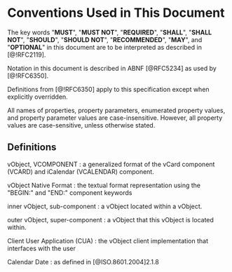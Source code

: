 #  Conventions Used in This Document

The key words "**MUST**", "**MUST NOT**", "**REQUIRED**", "**SHALL**",
"**SHALL NOT**", "**SHOULD**", "**SHOULD NOT**", "**RECOMMENDED**",
"**MAY**", and "**OPTIONAL**" in this document are to be interpreted as
described in [@!RFC2119].

Notation in this document is described in ABNF [@RFC5234] as used by
[@!RFC6350].

Definitions from [@!RFC6350] apply to this specification except when
explicitly overridden.

All names of properties, property parameters, enumerated property
values, and property parameter values are case-insensitive.  However,
all property values are case-sensitive, unless otherwise stated.

##  Definitions

vObject, VCOMPONENT
: a generalized format of the vCard component (VCARD) and iCalendar
  (VCALENDAR) component.

vObject Native Format
: the textual format representation using the "BEGIN:" and "END:"
component keywords

inner vObject, sub-component
: a vObject located within a vObject.

outer vObject, super-component
: a vObject that this vObject is located within.

Client User Application (CUA)
: the vObject client implementation that interfaces with the user

Calendar Date
: as defined in [@ISO.8601.2004]2.1.8